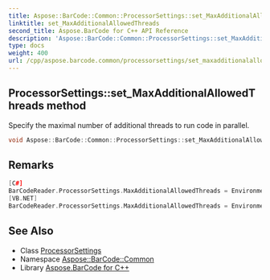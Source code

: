 ```yaml
---
title: Aspose::BarCode::Common::ProcessorSettings::set_MaxAdditionalAllowedThreads method
linktitle: set_MaxAdditionalAllowedThreads
second_title: Aspose.BarCode for C++ API Reference
description: 'Aspose::BarCode::Common::ProcessorSettings::set_MaxAdditionalAllowedThreads method. Specify the maximal number of additional threads to run code in parallel in C++.'
type: docs
weight: 400
url: /cpp/aspose.barcode.common/processorsettings/set_maxadditionalallowedthreads/
---
```

## ProcessorSettings::set_MaxAdditionalAllowedThreads method


Specify the maximal number of additional threads to run code in parallel.

```cpp
void Aspose::BarCode::Common::ProcessorSettings::set_MaxAdditionalAllowedThreads(int32_t value)
```

## Remarks



```cpp
[C#]
BarCodeReader.ProcessorSettings.MaxAdditionalAllowedThreads = Environment.ProcessorCount * 2;
[VB.NET]
BarCodeReader.ProcessorSettings.MaxAdditionalAllowedThreads = Environment.ProcessorCount * 2
```

## See Also

* Class [ProcessorSettings](../)
* Namespace [Aspose::BarCode::Common](../../)
* Library [Aspose.BarCode for C++](../../../)
